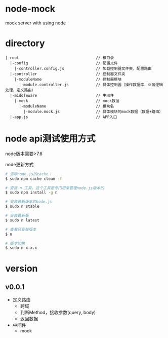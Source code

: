 # node-mock
mock server with using node

# directory
```
|-root                                  // 根目录
  |-config                              // 配置文件
    |-controller.config.js              // 加载控制器文件夹，配置路由
  |-controller                          // 控制器文件夹
    |-moduleName                        // 控制器模块
      |-module.controller.js            // 具体控制器（操作数据库，业务逻辑处理，定义路由）
  |-middleware                          // 中间件
    |-mock                              // mock数据
      |-moduleName                      // 模块名
        |-module.mock.js                // 具体模块的mock数据（数据+路由）
  |-app.js                              // APP入口
```

# node api测试使用方式
node版本需要>7.6

node更新方式
```bash
# 清除node.js的cache：
$ sudo npm cache clean -f

# 安装 n 工具，这个工具是专门用来管理node.js版本的
$ sudo npm install -g n

# 安装最新版本的node.js
$ sudo n stable

# 安装最新版
$ sudo n latest

# 查看已安装版本
$ n

# 版本切换
$ sudo n x.x.x
```

# version
## v0.0.1
* 定义路由
    * 跨域
    * 判断Method，接收参数(query, body)
    * 返回数据
* 中间件
    * mock